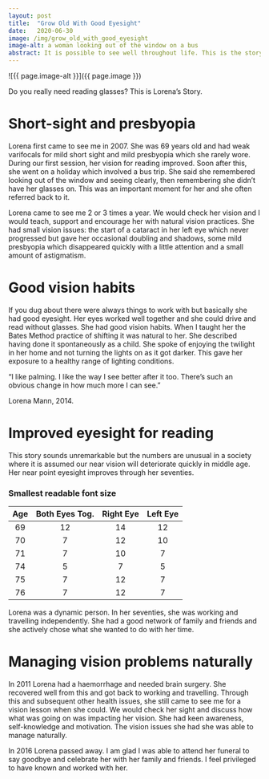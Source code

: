 ```yaml
---
layout: post
title:  "Grow Old With Good Eyesight"
date:   2020-06-30
image: /img/grow_old_with_good_eyesight
image-alt: a woman looking out of the window on a bus
abstract: It is possible to see well throughout life. This is the story of one woman who did.
---
```

![{{ page.image-alt }}]({{ page.image }})

Do you really need reading glasses? This is Lorena’s Story.

# Short-sight and presbyopia

Lorena first came to see me in 2007. She was 69 years old and had weak varifocals for mild short sight and mild presbyopia which she rarely wore. During our first session, her vision for reading improved. Soon after this, she went on a holiday which involved a bus trip. She said she remembered looking out of the window and seeing clearly, then remembering she didn’t have her glasses on. This was an important moment for her and she often referred back to it.

Lorena came to see me 2 or 3 times a year. We would check her vision and I would teach, support and encourage her with natural vision practices. She had small vision issues: the start of a cataract in her left eye which never progressed but gave her occasional doubling and shadows, some mild presbyopia which disappeared quickly with a little attention and a small amount of astigmatism.

# Good vision habits

If you dug about there were always things to work with but basically she had good eyesight. Her eyes worked well together and she could drive and read without glasses. She had good vision habits. When I taught her the Bates Method practice of shifting it was natural to her. She described having done it spontaneously as a child. She spoke of enjoying the twilight in her home and not turning the lights on as it got darker. This gave her exposure to a healthy range of lighting conditions.

“I like palming. I like the way I see better after it too. There’s such an obvious change in how much more I can see.”

Lorena Mann, 2014.

# Improved eyesight for reading

This story sounds unremarkable but the numbers are unusual in a society where it is assumed our near vision will deteriorate quickly in middle age. Her near point eyesight improves through her seventies.

### Smallest readable font size

| Age | Both Eyes Tog. | Right Eye | Left Eye
|:---:|:---:|:---:|:---:
| 69 | 12 | 14 | 12
| 70 | 7 | 12 | 10
| 71 | 7 | 10 | 7
| 74 | 5 | 7 | 5
| 75 | 7 | 12 | 7
| 76 | 7 | 12 | 7

Lorena was a dynamic person. In her seventies, she was working and travelling independently. She had a good network of family and friends and she actively chose what she wanted to do with her time.

# Managing vision problems naturally

In 2011 Lorena had a haemorrhage and needed brain surgery. She recovered well from this and got back to working and travelling. Through this and subsequent other health issues, she still came to see me for a vision lesson when she could. We would check her sight and discuss how what was going on was impacting her vision. She had keen awareness, self-knowledge and motivation. The vision issues she had she was able to manage naturally.

In 2016 Lorena passed away. I am glad I was able to attend her funeral to say goodbye and celebrate her with her family and friends. I feel privileged to have known and worked with her.
